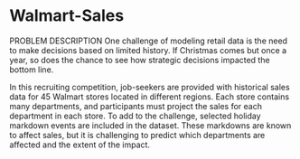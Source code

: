 # Walmart-Sales
PROBLEM DESCRIPTION 
One challenge of modeling retail data is the need to make decisions based on limited history. If Christmas comes but once a year, so does the chance to see how strategic decisions impacted the bottom line.

In this recruiting competition, job-seekers are provided with historical sales data for 45 Walmart stores located in different regions. Each store contains many departments, and participants must project the sales for each department in each store. To add to the challenge, selected holiday markdown events are included in the dataset. These markdowns are known to affect sales, but it is challenging to predict which departments are affected and the extent of the impact.
